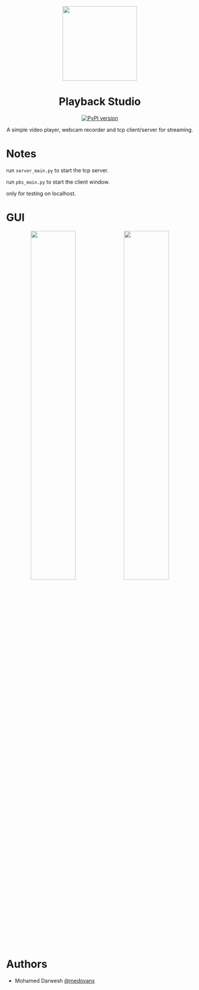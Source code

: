 <div align="center">
<img src="https://github.com/medovanx/playback-studio/assets/29468096/82db2a8e-4d77-4116-af3a-6320de7b35e7" height="200px">

#  Playback Studio


[![PyPI version](https://img.shields.io/pypi/pyversions/spotDL?color=%2344CC11&style=flat-square)](https://www.python.org/)

A simple video player, webcam recorder and tcp client/server for streaming.
</div>

# Notes
run ``server_main.py`` to start the tcp server.

run ``pbs_main.py`` to start the client window.

only for testing on localhost.
# GUI
<p align="center">
  <img src="https://github.com/medovanx/download-time-calculator/assets/29468096/77fb4075-8d85-43ec-a224-aa6e3ac1684b" width="49%">
  <img src="https://github.com/medovanx/download-time-calculator/assets/29468096/274f67fb-430d-47bb-b4ec-7e699d532c2c" width="49%">
</p>

# Authors
- Mohamed Darwesh [@medovanx](https://github.com/medovanx)



